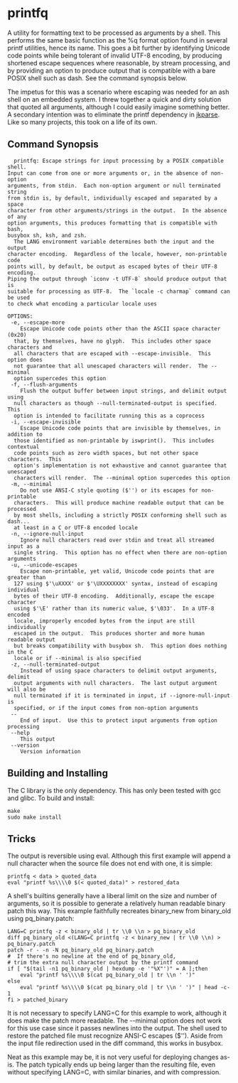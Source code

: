 printfq
=======

A utility for formatting text to be processed as arguments by a shell.
This performs the same basic function as the %q format option found in several
printf utilities, hence its name.  This goes a bit further by identifying
Unicode code points while being tolerant of invalid UTF-8 encoding, by
producing shortened escape sequences where reasonable, by stream processing,
and by providing an option to produce output that is compatible with a bare
POSIX shell such as dash.  See the command synopsis below.
  
The impetus for this was a scenario where escaping was needed for an ash shell
on an embedded system.  I threw together a quick and dirty solution that
quoted all arguments, although I could easily imagine something better.  A
secondary intention was to eliminate the printf dependency in
[jkparse](https://github.com/jacre8/jkparse).  Like so many projects, this
took on a life of its own.


Command Synopsis
----------------

	  printfq: Escape strings for input processing by a POSIX compatible shell.
	Input can come from one or more arguments or, in the absence of non-option
	arguments, from stdin.  Each non-option argument or null terminated string
	from stdin is, by default, individually escaped and separated by a space
	character from other arguments/strings in the output.  In the absence of any
	option arguments, this produces formatting that is compatible with bash,
	busybox sh, ksh, and zsh.
	  The LANG environment variable determines both the input and the output
	character encoding.  Regardless of the locale, however, non-printable code
	points will, by default, be output as escaped bytes of their UTF-8 encoding.
	Piping the output through `iconv -t UTF-8` should produce output that is
	suitable for processing as UTF-8.  The `locale -c charmap` command can be used
	to check what encoding a particular locale uses

	OPTIONS:
	 -e, --escape-more
	    Escape Unicode code points other than the ASCII space character (0x20)
	  that, by themselves, have no glyph.  This includes other space characters and
	  all characters that are escaped with --escape-invisible.  This option does
	  not guarantee that all unescaped characters will render.  The --minimal
	  option supercedes this option
	 -f, --flush-arguments
	    Flush the output buffer between input strings, and delimit output using
	  null characters as though --null-terminated-output is specified.  This
	  option is intended to facilitate running this as a coprocess
	 -i, --escape-invisible
	    Escape Unicode code points that are invisible by themselves, in addition to
	  those identified as non-printable by iswprint().  This includes contextual
	  code points such as zero width spaces, but not other space characters.  This
	  option's implementation is not exhaustive and cannot guarantee that unescaped
	  characters will render.  The --minimal option supercedes this option
	 -m, --minimal
	    Do not use ANSI-C style quoting ($'') or its escapes for non-printable
	  characters.  This will produce machine readable output that can be processed
	  by most shells, including a strictly POSIX conforming shell such as dash...
	  at least in a C or UTF-8 encoded locale
	 -n, --ignore-null-input
	    Ignore null characters read over stdin and treat all streamed input as a
	  single string.  This option has no effect when there are non-option arguments
	 -u, --unicode-escapes
	    Escape non-printable, yet valid, Unicode code points that are greater than
	  127 using $'\uXXXX' or $'\UXXXXXXXX' syntax, instead of escaping individual
	  bytes of their UTF-8 encoding.  Additionally, escape the escape character
	  using $'\E' rather than its numeric value, $'\033'.  In a UTF-8 encoded
	  locale, improperly encoded bytes from the input are still individually
	  escaped in the output.  This produces shorter and more human readable output
	  but breaks compatibility with busybox sh.  This option does nothing in the C
	  locale or if --minimal is also specified
	 -z, --null-terminated-output
	    Instead of using space characters to delimit output arguments, delimit
	  output arguments with null characters.  The last output argument will also be
	  null terminated if it is terminated in input, if --ignore-null-input is
	  specified, or if the input comes from non-option arguments
	 --
	    End of input.  Use this to protect input arguments from option processing
	 --help
	    This output
	 --version
	    Version information


Building and Installing
-----------------------

The C library is the only dependency.  This has only been tested with gcc and
glibc.  To build and install:  

	make
	sudo make install


Tricks
------

The output is reversible using eval.  Although this first example will append
a null character when the source file does not end with one, it is simple:  

	printfq < data > quoted_data
	eval "printf %s\\\\0 $(< quoted_data)" > restored_data

A shell's builtins generally have a liberal limit on the size and number of
arguments, so it is possible to generate a relatively human readable binary
patch this way.  This example faithfully recreates binary_new from binary_old
using pq_binary.patch:  

	LANG=C printfq -z < binary_old | tr \\0 \\n > pq_binary_old
	diff pq_binary_old <(LANG=C printfq -z < binary_new | tr \\0 \\n) > pq_binary.patch
	patch -r - -n -N pq_binary_old pq_binary.patch
	#  If there's no newline at the end of pq_binary_old,
	# trim the extra null character output by the printf command
	if [ "$(tail -n1 pq_binary_old | hexdump -e '"%X"')" = A ];then
		eval "printf %s\\\\0 $(cat pq_binary_old | tr \\n ' ')"
	else
		eval "printf %s\\\\0 $(cat pq_binary_old | tr \\n ' ')" | head -c-1
	fi > patched_binary

It is not necessary to specify LANG=C for this example to work, although it
does make the patch more readable.  The --minimal option does not work for
this use case since it passes newlines into the output.  The shell used to
restore the patched file must recognize ANSI-C escapes ($'').  Aside from
the input file redirection used in the diff command, this works in busybox.

Neat as this example may be, it is not very useful for deploying changes as-is.
The patch typically ends up being larger than the resulting file, even without
specifying LANG=C, with similar binaries, and with compression.
